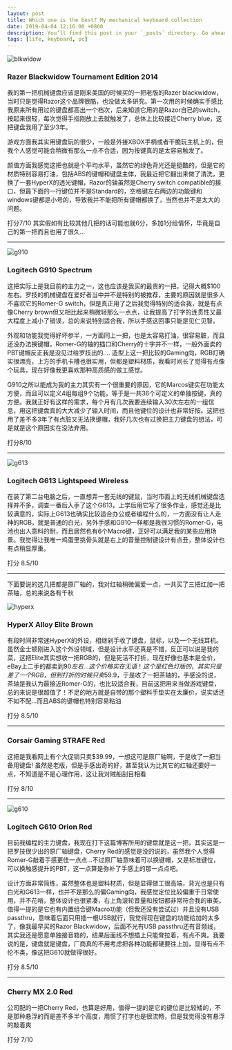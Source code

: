 ```yaml
---
layout: post
title: Which one is the best? My mechanical keyboard collection
date: 2019-04-04 12:16:00 +0800
description: You’ll find this post in your `_posts` directory. Go ahead and edit it and re-build the site to see your changes. # Add post description (optional)
tags: [life, keyboard, pc]
---
```

![blkwidow]({{site.baseurl}}/assets/img/keyb-razor-blkwidow.JPG)
### Razer Blackwidow Tournament Edition 2014

我的第一把机械键盘应该是刚来美国的时候买的一把老版的Razer blackwidow，当时只是觉得Razor这个品牌很酷，也没做太多研究。第一次用的时候确实手感比我原来所有用过的键盘都高出一个档次，后来知道它用的是Razor自已的switch，按起来很轻，每次觉得手指刚放上去就触发了，总体上比较接近Cherry blue，这把键盘我用了至少3年。

游戏方面我其实用键盘玩的很少，一般是外接XBOX手柄或者干脆玩主机上的，但我个人感觉可能会稍微有那么一点不合适，因为按键真的是太容易触发了。

颜值方面我感觉这把也就是个平均水平，虽然它的绿色背光还是挺酷的，但是它的材质特别容易打油，包括ABS的键帽和键盘主体，我最近把它翻出来做了清洗，更换了一套HyperX的透光键帽，Razor的轴虽然是Cherry switch compatible的接口，但最下面的一行键位并不是Standard的，空格键左右两边的功能键和windows键都是小号的，导致我并不能把所有键帽都换了，当然也并不是太大的问题。

打分7/10
其实假如有比较其他几把的话可能也就6分，多加1分给情怀，毕竟是自己的第一把而且也用了很久...

---
![g910]({{site.baseurl}}/assets/img/keyb-g910.JPG)
### Logitech G910 Spectrum

这把实际上是我目前的主力之一，这也应该是我买的最贵的一把，记得大概$100左右。罗技的机械键盘在爱好者当中并不是特别的被推荐，主要的原因就是很多人不喜欢它的Romer-G switch，但是真正用了之后我觉得特别的适合我，就是有点像Cherry brown但又相比起来稍微轻那么一点点，让我提高了打字的连贯性又最大程度上减小了错误，总的来说特别适合我，所以手感这回事只能是见仁见智。

外观和功能我觉得好坏参半，一方面同上一把，也是太容易打油，很容易脏，而且还没办法换键帽，Romer-G的轴的插口和Cherry的十字并不一样，一般外面卖的PBT键帽反正我是没见过给罗技出的.... 造型上这一把比较的Gaming向，RGB灯确实很漂亮，上方的手机卡槽也很实用，但都是塑料材质，我看时间长了觉得有点像个玩具，现在好像我更喜欢那种高质感的做工感觉。

G910之所以能成为我的主力其实有一个很重要的原因，它的Marcos键实在功能太方便，而且可以定义4组每组9个功能，等于是一共36个可定义的单独按键，真的方便。我就正好有这样的需求，每个月有几次我要连续输入30次左右的一组信息，用这把键盘真的大大减少了输入时间，而且他键位的设计也非常好按。这把也用了差不多3年了有点脏又无法换键帽，我好几次也有过换把主力键盘的想法，可是就是这个原因实在没法弃用。

打分8/10

---
![g613]({{site.baseurl}}/assets/img/keyb-g613.JPG)
### Logitech G613 Lightspeed Wireless

在装了第二台电脑之后，一直想弄一套无线的键鼠，当时市面上的无线机械键盘选择并不多，调查一番后入手了这个G613，上学后用它写了很多作业，感觉还是比较满意的，实际上G613也确实比较适合办公或者编程什么的，一方面没有让人走神的RGB，就是普通的白光，另外手感和G910一样都是我很习惯的Romer-G，电池也出人意料的耐，而且居然也有6个Macro键，正好可以满足我的某些应用场景。我觉得让我唯一鸡蛋里挑骨头就是右上的音量控制键设计有点丑，整体设计也有点稍显厚重。

打分 8.5/10

---
下面要说的这几把都是原厂轴的，我对红轴稍微偏爱一点，一共买了三把红加一把茶轴，总的来说各有千秋

![hyperx]({{site.baseurl}}/assets/img/keyb-hyperx-elite.JPG)
### HyperX Alloy Elite Brown

有段时间非常迷HyperX的外设，相继剁手收了键盘，鼠标，以及一个无线耳机。虽然金士顿刚进入这个外设领域，但是设计水平还真是不错，反正可以说是我的菜，这把Elite其实想收一把RGB的，但是死活不打折，现在好像也基本是全价，eBay上二手的都卖到$90左右...这个价格实在无语！这个是红色灯版的，其实只是差了一个RGB，但到打折的时候只卖$59.9，于是收了一把茶轴的，手感没的说，茶轴是我认为最接近Romer-G的，也比较适合我，目前这把用来当做游戏键盘，总的来说是很超值了！不足的地方就是自带的那个塑料手垫实在太廉价，说实话还不如不配...而且ABS的键帽也特别容易粘油

打分 8.5/10

---

### Corsair Gaming STRAFE Red

这把是我看网上有个大促销只卖$39.99，一想这可是原厂轴啊，于是收了一把当备用键盘! 虽然是老版，但是手感出奇的好，甚至我认为比其它的红轴还要好一点，不知道是不是心理作用，这让我对贼船刮目相看

打分 8/10

---
![g610]({{site.baseurl}}/assets/img/keyb-g610.JPG)
### Logitech G610 Orion Red

目前我编程的主力键盘，我现在打下这篇博客所用的键盘就是这一把，其实这是一把罗技很少出的原厂轴键盘，Cherry Red的感觉是没的说的，虽然我个人觉得Romer-G敲着手感更佳一点点...不过原厂轴意味着可以换键帽，又是标准键位，可以换触感提升的PBT，这一点算是弥补了手感上的那一点点吧。

设计方面非常简练，虽然整体也是塑料材质，但是显得做工很高端，背光也是只有白光和G613一样，也并不是那么的偏Gaming向，我感觉定位比较偏重于日常使用，并不花哨，整体设计也很紧凑，右上角滚轮音量和按钮都非常符合我的审美。值得一提的是它也有内置组合键Macro功能（但我还没有尝试过）并且没有USB passthru，意味着后面只用插一根USB就行，我觉得现在键盘的功能给加的太多了，像我最早买的Razor Blackwidow，后面不光有USB passthru还有音频线，其实我还是愿意单独接音箱的，结果后面线不想插上只能耷拉着，有点不爽。我要说的是，键盘就是键盘，厂商真的不用考虑把各种功能都硬要往上加，显得有点不伦不类，像这把G610就做得很好。

打分 8.5/10

---

### Cherry MX 2.0 Red

公司配的一把Cherry Red，也算是好用，值得一提的是它的键位是比较矮的，不是那种悬浮的而是差不多半个高度，用惯了打字也是很流畅，但是我觉得没有悬浮的敲着爽

打分 7/10